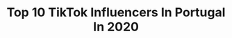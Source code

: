 ---
title: Top 10 TikTok Influencers In Portugal In 2020
description: >-
  Find top TikTok influencers in Portugal in 2020. Most popular hashtags: #trend #desafiodos6s #wheneveryoureready #quarentena.
platform: TikTok
profiles:
  - username: "davidbras03"
    fullname: >-
      👑 David Brás 👑
    location: "Portugal"
    followers: 191447
    engagement: 2941
    commentsToLikes: 0.052843
    id: ck8sfm1njoqjp0j78vdrj4qlp
    verified: false
    hashtags: "#orgulhosamentesumol, #skinroutine, #emcass, #pub"
  - username: "aaatchim"
    fullname: >-
      margarida
    location: "Portugal"
    followers: 301311
    engagement: 2799
    commentsToLikes: 0.026749
    id: ck8ttzv9ts8w80j78hgzaal24
    verified: false
    hashtags: "#brasi, #forayoupage, #pov, #funny"
  - username: "diianamonteiro_"
    fullname: >-
      ✨Diiana Monteiro✨
    location: "Portugal"
    followers: 459959
    engagement: 2429
    commentsToLikes: 0.033739
    id: ck8ozsl3ldivn0j78dkco2tgr
    verified: true
    hashtags: "#transition, #renegade, #fyp, #desafiodos6s"
  - username: "dente_amarelo"
    fullname: >-
      Dente Amarelo
    location: "Portugal"
    followers: 50782
    engagement: 1972
    commentsToLikes: 0.056311
    id: cka65l4zrdjfh0i780whyfsjs
    verified: false
    hashtags: "#coronamask, #quarentena, #euficoemcasa, #anima"
  - username: "leonorfilipaa"
    fullname: >-
      Leonor 😝💗
    location: "Portugal"
    followers: 654486
    engagement: 3649
    commentsToLikes: 0.087890
    id: ck83zbp6yzgu70j78gy6fv7cd
    verified: true
    hashtags: "#shuffle, #stuckwithu, #dueto, #outfit"
  - username: "imverapinhal"
    fullname: >-
      Vera Pinhal
    location: "Portugal"
    followers: 118102
    engagement: 2551
    commentsToLikes: 0.090819
    id: ck8ts75g2r31b0j78hbta65mz
    verified: false
    hashtags: "#desafiodos6s"
  - username: "jessieriibeiro"
    fullname: >-
      🦋 𝓙𝓮𝓼𝓼𝓲𝓮 🦋
    location: "Portugal"
    followers: 70363
    engagement: 2185
    commentsToLikes: 0.056743
    id: ck83zbpqozh0b0j78xe3d7htu
    verified: false
    hashtags: "#castinghypetuga, #family, #espa, #lorenziko"
  - username: "a_noiva_do_breno"
    fullname: >-
      Breno Gonzalez
    location: "Portugal"
    followers: 3222
    engagement: 2065
    commentsToLikes: 0.077056
    id: ckaiiexpja57s0i78foktk7nw
    verified: false
    hashtags: "#capadoalbum, #tristerealidade"
  - username: "betsaida1011"
    fullname: >-
      betesaida10
    location: "Portugal"
    followers: 8219
    engagement: 2733
    commentsToLikes: 0.056407
    id: ck9ergvdt1pj70j78ct7jtot4
    verified: false
    hashtags: "#balan, #coronavirus, #transi, #dancingchallenge"
  - username: "nowbeauany"
    fullname: >-
      🖤Beauany🖤
    location: "Portugal"
    followers: 5437
    engagement: 2461
    commentsToLikes: 0.061620
    id: ckahwt073sd840i78d216fz5x
    verified: false
    hashtags: "#novatelaverde, #foryoupage, #mexico, #america"
cities:
  - name: Lisbon
    link: /tiktok/portugal/lisbon
  - name: Porto
    link: /tiktok/portugal/porto
---
